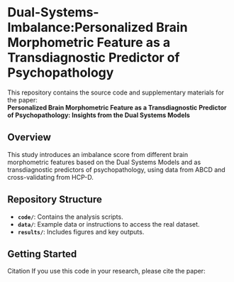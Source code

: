 # Dual-Systems-Imbalance:Personalized Brain Morphometric Feature as a Transdiagnostic Predictor of Psychopathology

This repository contains the source code and supplementary materials for the paper:  
**Personalized Brain Morphometric Feature as a Transdiagnostic Predictor of Psychopathology: Insights from the Dual Systems Models**

## Overview
This study introduces an imbalance score from different brain morphometric features based on the Dual Systems Models and as transdiagnostic predictors of psychopathology, using data from ABCD and cross-validating from HCP-D.

## Repository Structure
- **`code/`**: Contains the analysis scripts.
- **`data/`**: Example data or instructions to access the real dataset.
- **`results/`**: Includes figures and key outputs.

## Getting Started

Citation
If you use this code in your research, please cite the paper:
